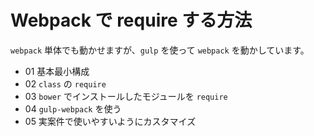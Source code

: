 # Webpack で require する方法

`webpack` 単体でも動かせますが、`gulp` を使って `webpack` を動かしています。

- 01 基本最小構成
- 02 `class` の `require`
- 03 `bower` でインストールしたモジュールを `require`
- 04 `gulp-webpack` を使う
- 05 実案件で使いやすいようにカスタマイズ

